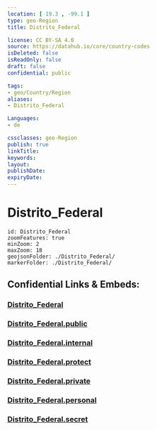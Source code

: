 ```yaml
---
location: [ 19.3 , -99.1 ] 
type: geo-Region
title: Distrito_Federal

license: CC BY-SA 4.0
source: https://datahub.io/core/country-codes
isDeleted: false
isReadOnly: false
draft: false
confidential: public

tags:
- geo/Country/Region
aliases:
- Distrito_Federal

Languages:
- de

cssclasses: geo-Region
publish: true
linkTitle: 
keywords: 
layout: 
publishDate: 
expiryDate: 
---
```


# Distrito_Federal

```leaflet
id: Distrito_Federal
zoomFeatures: true 
minZoom: 2 
maxZoom: 18
geojsonFolder: ./Distrito_Federal/
markerFolder: ./Distrito_Federal/
```


## Confidential Links & Embeds: 

### [Distrito_Federal](/_Standards/Earth/Continent/America~Central/Mexico/States~Mexico/Distrito_Federal.md) 

### [Distrito_Federal.public](/_public/Earth/Continent/America~Central/Mexico/States~Mexico/Distrito_Federal.public.md) 

### [Distrito_Federal.internal](/_internal/Earth/Continent/America~Central/Mexico/States~Mexico/Distrito_Federal.internal.md) 

### [Distrito_Federal.protect](/_protect/Earth/Continent/America~Central/Mexico/States~Mexico/Distrito_Federal.protect.md) 

### [Distrito_Federal.private](/_private/Earth/Continent/America~Central/Mexico/States~Mexico/Distrito_Federal.private.md) 

### [Distrito_Federal.personal](/_personal/Earth/Continent/America~Central/Mexico/States~Mexico/Distrito_Federal.personal.md) 

### [Distrito_Federal.secret](/_secret/Earth/Continent/America~Central/Mexico/States~Mexico/Distrito_Federal.secret.md)

